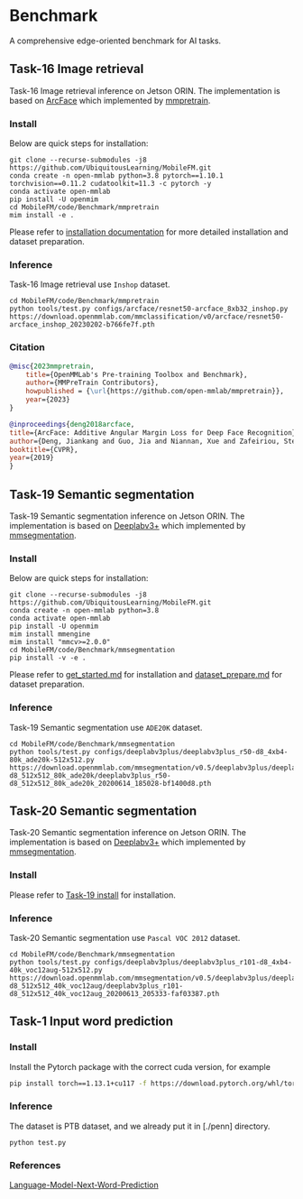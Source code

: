 # Benchmark
A comprehensive edge-oriented benchmark for AI tasks.

## Task-16 Image retrieval
Task-16 Image retrieval inference on Jetson ORIN.
The implementation is based on [ArcFace](https://github.com/open-mmlab/mmpretrain/tree/17a886cb5825cd8c26df4e65f7112d404b99fe12/configs/arcface) which implemented by [mmpretrain](https://github.com/open-mmlab/mmpretrain/tree/17a886cb5825cd8c26df4e65f7112d404b99fe12).

### Install
Below are quick steps for installation:

```shell
git clone --recurse-submodules -j8 https://github.com/UbiquitousLearning/MobileFM.git
conda create -n open-mmlab python=3.8 pytorch==1.10.1 torchvision==0.11.2 cudatoolkit=11.3 -c pytorch -y
conda activate open-mmlab
pip install -U openmim
cd MobileFM/code/Benchmark/mmpretrain
mim install -e .
```

Please refer to [installation documentation](https://mmpretrain.readthedocs.io/en/latest/get_started.html) for more detailed installation and dataset preparation.

### Inference
Task-16 Image retrieval use `Inshop` dataset.
```shell
cd MobileFM/code/Benchmark/mmpretrain
python tools/test.py configs/arcface/resnet50-arcface_8xb32_inshop.py https://download.openmmlab.com/mmclassification/v0/arcface/resnet50-arcface_inshop_20230202-b766fe7f.pth
```

### Citation
```bibtex
@misc{2023mmpretrain,
    title={OpenMMLab's Pre-training Toolbox and Benchmark},
    author={MMPreTrain Contributors},
    howpublished = {\url{https://github.com/open-mmlab/mmpretrain}},
    year={2023}
}
```

```bibtex
@inproceedings{deng2018arcface,
title={ArcFace: Additive Angular Margin Loss for Deep Face Recognition},
author={Deng, Jiankang and Guo, Jia and Niannan, Xue and Zafeiriou, Stefanos},
booktitle={CVPR},
year={2019}
}
```

## Task-19 Semantic segmentation
Task-19 Semantic segmentation inference on Jetson ORIN.
The implementation is based on [Deeplabv3+](https://github.com/open-mmlab/mmsegmentation/tree/c685fe6767c4cadf6b051983ca6208f1b9d1ccb8/configs/deeplabv3plus) which implemented by [mmsegmentation](https://github.com/open-mmlab/mmsegmentation/tree/c685fe6767c4cadf6b051983ca6208f1b9d1ccb8).

### Install
Below are quick steps for installation:
```shell
git clone --recurse-submodules -j8 https://github.com/UbiquitousLearning/MobileFM.git
conda create -n open-mmlab python=3.8
conda activate open-mmlab
pip install -U openmim
mim install mmengine
mim install "mmcv>=2.0.0"
cd MobileFM/code/Benchmark/mmsegmentation
pip install -v -e .
```

Please refer to [get_started.md](https://github.com/open-mmlab/mmsegmentation/tree/c685fe6767c4cadf6b051983ca6208f1b9d1ccb8/docs/en/get_started.md#installation) for installation and [dataset_prepare.md](https://github.com/open-mmlab/mmsegmentation/tree/c685fe6767c4cadf6b051983ca6208f1b9d1ccb8/docs/en/user_guides/2_dataset_prepare.md#prepare-datasets) for dataset preparation.

### Inference
Task-19 Semantic segmentation use `ADE20K` dataset.
```shell
cd MobileFM/code/Benchmark/mmsegmentation
python tools/test.py configs/deeplabv3plus/deeplabv3plus_r50-d8_4xb4-80k_ade20k-512x512.py https://download.openmmlab.com/mmsegmentation/v0.5/deeplabv3plus/deeplabv3plus_r50-d8_512x512_80k_ade20k/deeplabv3plus_r50-d8_512x512_80k_ade20k_20200614_185028-bf1400d8.pth
```

## Task-20 Semantic segmentation
Task-20 Semantic segmentation inference on Jetson ORIN.
The implementation is based on [Deeplabv3+](https://github.com/open-mmlab/mmsegmentation/tree/c685fe6767c4cadf6b051983ca6208f1b9d1ccb8/configs/deeplabv3plus) which implemented by [mmsegmentation](https://github.com/open-mmlab/mmsegmentation/tree/c685fe6767c4cadf6b051983ca6208f1b9d1ccb8).

### Install
Please refer to [Task-19 install](https://github.com/UbiquitousLearning/MobileFM/blob/main/code/Benchmark/readme.md) for installation.

### Inference
Task-20 Semantic segmentation use `Pascal VOC 2012` dataset.
```shell
cd MobileFM/code/Benchmark/mmsegmentation
python tools/test.py configs/deeplabv3plus/deeplabv3plus_r101-d8_4xb4-40k_voc12aug-512x512.py https://download.openmmlab.com/mmsegmentation/v0.5/deeplabv3plus/deeplabv3plus_r101-d8_512x512_40k_voc12aug/deeplabv3plus_r101-d8_512x512_40k_voc12aug_20200613_205333-faf03387.pth
```

## Task-1 Input word prediction

### Install
Install the Pytorch package with the correct cuda version, for example

```bash
pip install torch==1.13.1+cu117 -f https://download.pytorch.org/whl/torch/
```

### Inference
The dataset is PTB dataset, and we already put it in [./penn] directory.
```shell
python test.py
```

### References
[Language-Model-Next-Word-Prediction](https://github.com/friedrichor/Language-Model-Next-Word-Prediction)
